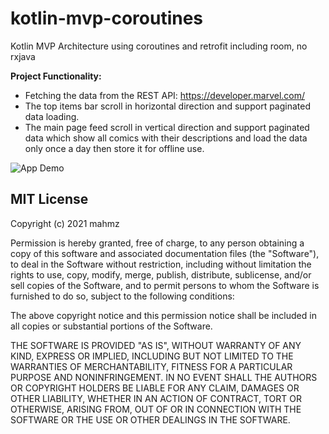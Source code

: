 # kotlin-mvp-coroutines
 Kotlin MVP Architecture using coroutines and retrofit including room, no rxjava
 
**Project Functionality:**
*	Fetching the data from the REST API: https://developer.marvel.com/
*	The top items bar scroll in horizontal direction and support paginated data loading.
*	The main page feed scroll in vertical direction and support paginated data which show all comics with their descriptions and load the data only once a day then store it for offline use.


![App Demo](https://github.com/mahmz/kotlin-mvp-coroutines/blob/main/demo/mvp_marvel.gif)



## MIT License
Copyright (c) 2021 mahmz

Permission is hereby granted, free of charge, to any person obtaining a copy
of this software and associated documentation files (the "Software"), to deal
in the Software without restriction, including without limitation the rights
to use, copy, modify, merge, publish, distribute, sublicense, and/or sell
copies of the Software, and to permit persons to whom the Software is
furnished to do so, subject to the following conditions:

The above copyright notice and this permission notice shall be included in all
copies or substantial portions of the Software.

THE SOFTWARE IS PROVIDED "AS IS", WITHOUT WARRANTY OF ANY KIND, EXPRESS OR
IMPLIED, INCLUDING BUT NOT LIMITED TO THE WARRANTIES OF MERCHANTABILITY,
FITNESS FOR A PARTICULAR PURPOSE AND NONINFRINGEMENT. IN NO EVENT SHALL THE
AUTHORS OR COPYRIGHT HOLDERS BE LIABLE FOR ANY CLAIM, DAMAGES OR OTHER
LIABILITY, WHETHER IN AN ACTION OF CONTRACT, TORT OR OTHERWISE, ARISING FROM,
OUT OF OR IN CONNECTION WITH THE SOFTWARE OR THE USE OR OTHER DEALINGS IN THE
SOFTWARE.
